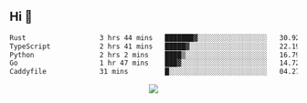 ## Hi 👋

<!--START_SECTION:waka-->

```txt
Rust                  3 hrs 44 mins   ███████▓░░░░░░░░░░░░░░░░░   30.92 %
TypeScript            2 hrs 41 mins   █████▓░░░░░░░░░░░░░░░░░░░   22.19 %
Python                2 hrs 2 mins    ████▒░░░░░░░░░░░░░░░░░░░░   16.79 %
Go                    1 hr 47 mins    ███▓░░░░░░░░░░░░░░░░░░░░░   14.72 %
Caddyfile             31 mins         █░░░░░░░░░░░░░░░░░░░░░░░░   04.27 %
```

<!--END_SECTION:waka-->

<p align="center">
  <a href="https://wakatime.com/@d93f0e24-e3ad-4f8d-9b8b-385bab9124f6">
    <img src="https://wakatime.com/badge/user/d93f0e24-e3ad-4f8d-9b8b-385bab9124f6.svg" />
  </a>
</p>
